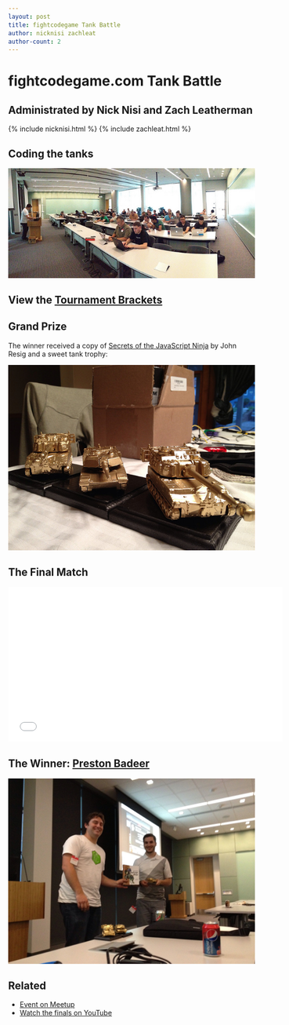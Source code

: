 ```yaml
---
layout: post
title: fightcodegame Tank Battle
author: nicknisi zachleat
author-count: 2
---
```


# fightcodegame.com Tank Battle

## Administrated by Nick Nisi and Zach Leatherman

{% include nicknisi.html %}
{% include zachleat.html %}

## Coding the tanks

<img src="/img/talks/fightcodegame.jpg" alt="NebraskaJS FightCodeGame Tank Battle August 2013">


## View the [Tournament Brackets](http://challonge.com/nebraskajs)


## Grand Prize

The winner received a copy of [Secrets of the JavaScript Ninja](http://jsninja.com/) by John Resig and a sweet tank trophy:

<img src="/img/talks/tanks.jpg" alt="NebraskaJS FightCodeGame Tank Battle August 2013">


## The Final Match

<div class="fluid-width-video-wrapper"><iframe width="560" height="315" src="//www.youtube.com/embed/cniD5GvlWzU" frameborder="0" allowfullscreen></iframe></div>


## The Winner: [Preston Badeer](https://twitter.com/prrstn)

<img src="/img/talks/tanks-winner.jpg" alt="NebraskaJS FightCodeGame Tank Battle August 2013">

## Related

* [Event on Meetup](http://www.meetup.com/nebraskajs/events/129216662/)
* [Watch the finals on YouTube](http://www.youtube.com/watch?v=cniD5GvlWzU)
